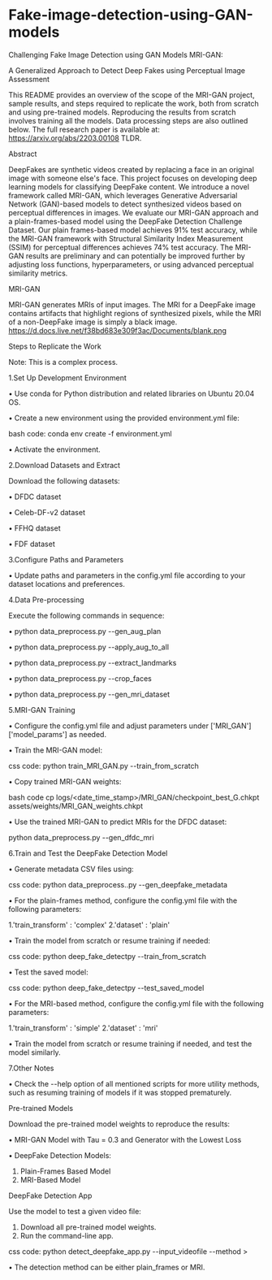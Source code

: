 # Fake-image-detection-using-GAN-models
 Challenging Fake Image Detection using GAN Models
MRI-GAN: 

A Generalized Approach to Detect Deep Fakes using Perceptual Image Assessment

This README provides an overview of the scope of the MRI-GAN project, sample results, and steps required to replicate the work, both from scratch and using pre-trained models. Reproducing the results from scratch involves training all the models. Data processing steps are also outlined below.
The full research paper is available at:  https://arxiv.org/abs/2203.00108
TLDR.


Abstract

DeepFakes are synthetic videos created by replacing a face in an original image with someone else's face. This project focuses on developing deep learning models for classifying DeepFake content. We introduce a novel framework called MRI-GAN, which leverages Generative Adversarial Network (GAN)-based models to detect synthesized videos based on perceptual differences in images. We evaluate our MRI-GAN approach and a plain-frames-based model using the DeepFake Detection Challenge Dataset. Our plain frames-based model achieves 91% test accuracy, while the MRI-GAN framework with Structural Similarity Index Measurement (SSIM) for perceptual differences achieves 74% test accuracy. The MRI-GAN results are preliminary and can potentially be improved further by adjusting loss functions, hyperparameters, or using advanced perceptual similarity metrics.


MRI-GAN

MRI-GAN generates MRIs of input images. The MRI for a DeepFake image contains artifacts that highlight regions of synthesized pixels, while the MRI of a non-DeepFake image is simply a black image.
https://d.docs.live.net/f38bd683e309f3ac/Documents/blank.png

 
Steps to Replicate the Work

Note: This is a complex process.

1.Set Up Development Environment

•	Use conda for Python distribution and related libraries on Ubuntu 20.04 OS.

•	Create a new environment using the provided environment.yml file:

bash code:
conda env create -f environment.yml

•	Activate the environment.

2.Download Datasets and Extract

Download the following datasets:

•	DFDC dataset

•	Celeb-DF-v2 dataset

•	FFHQ dataset

•	FDF dataset

3.Configure Paths and Parameters

•	Update paths and parameters in the config.yml file according to your dataset locations and preferences.

4.Data Pre-processing

Execute the following commands in sequence:

•	python data_preprocess.py --gen_aug_plan

•	python data_preprocess.py --apply_aug_to_all

•	python data_preprocess.py --extract_landmarks

•	python data_preprocess.py --crop_faces

•	python data_preprocess.py --gen_mri_dataset

5.MRI-GAN Training

•	Configure the config.yml file and adjust parameters under ['MRI_GAN']['model_params'] as needed.

•	Train the MRI-GAN model:

css code:
python train_MRI_GAN.py --train_from_scratch

•	Copy trained MRI-GAN weights:

bash code 
cp logs/<date_time_stamp>/MRI_GAN/checkpoint_best_G.chkpt assets/weights/MRI_GAN_weights.chkpt

•	Use the trained MRI-GAN to predict MRIs for the DFDC dataset:

python data_preprocess.py --gen_dfdc_mri

6.Train and Test the DeepFake Detection Model

•	Generate metadata CSV files using:

css code:
python data_preprocess..py  --gen_deepfake_metadata 

•	For the plain-frames method, configure the config.yml file with the following parameters:

1.'train_transform' : 'complex'
2.'dataset' : 'plain'

•	Train the model from scratch or resume training if needed:

css code:
python deep_fake_detectpy --train_from_scratch 

•	Test the saved model:

css code:
python deep_fake_detectpy --test_saved_model <path> 

•	For the MRI-based method, configure the config.yml file with the following parameters:

1.'train_transform' : 'simple'
2.'dataset' : 'mri'

•	Train the model from scratch or resume training if needed, and test the model similarly.

7.Other Notes

•	Check the --help option of all mentioned scripts for more utility methods, such as resuming training of models if it was stopped prematurely.

Pre-trained Models

Download the pre-trained model weights to reproduce the results:

•	MRI-GAN Model with Tau = 0.3 and Generator with the Lowest Loss

•	DeepFake Detection Models:
1.	Plain-Frames Based Model
2.	MRI-Based Model

DeepFake Detection App

Use the model to test a given video file:
1.	Download all pre-trained model weights.
2.	Run the command-line app.
   
css code:
python detect_deepfake_app.py --input_videofile <path to video file> --method <detection method>> 

•	The detection method can be either plain_frames or MRI.



